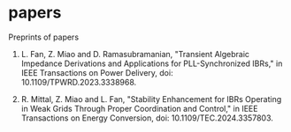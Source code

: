# papers
Preprints of papers
1. L. Fan, Z. Miao and D. Ramasubramanian, "Transient Algebraic Impedance Derivations and Applications for PLL-Synchronized IBRs," in IEEE Transactions on Power Delivery, doi: 10.1109/TPWRD.2023.3338968.

2. R. Mittal, Z. Miao and L. Fan, "Stability Enhancement for IBRs Operating in Weak Grids Through Proper Coordination and Control," in IEEE Transactions on Energy Conversion, doi: 10.1109/TEC.2024.3357803.


